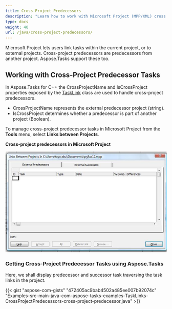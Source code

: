 ```yaml
---
title: Cross Project Predecessors
description: "Learn how to work with Microsoft Project (MPP/XML) cross project predecessors using Aspose.Tasks for Java."
type: docs
weight: 40
url: /java/cross-project-predecessors/
---
```


Microsoft Project lets users link tasks within the current project, or to external projects. Cross-project predecessors are predecessors from another project. Aspose.Tasks support these too.

## **Working with Cross-Project Predecessor Tasks**
In Aspose.Tasks for C++ the CrossProjectName and IsCrossProject properties exposed by the [TaskLink](https://apireference.aspose.com/tasks/java/com.aspose.tasks/TaskLink) class are used to handle cross-project predecessors.

- CrossProjectName represents the external predecessor project (string).
- IsCrossProject determines whether a predecessor is part of another project (Boolean).

To manage cross-project predecessor tasks in Microsoft Project from the **Tools** menu, select **Links between Projects**.

**Cross-project predecessors in Microsoft Project**

![shows external predecessors in Microsoft Project](cross-project-predecessors_1.png)

### **Getting Cross-Project Predecessor Tasks using Aspose.Tasks**
Here, we shall display predecessor and successor task traversing the task links in the project.

{{< gist "aspose-com-gists" "472405ac9bab4502a485ee007b92074c" "Examples-src-main-java-com-aspose-tasks-examples-TaskLinks-CrossProjectPredecessors-cross-project-predecessor.java" >}}
